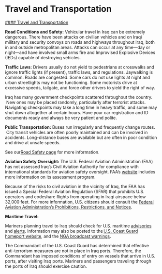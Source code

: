 # Travel and Transportation

[#### Travel and Transportation](javascript:void(0); "Travel and Transportation")

**Road Conditions and Safety:** Vehicular travel in Iraq can be extremely dangerous. There have been attacks on civilian vehicles and on Iraqi military and security convoys on roads and highways throughout Iraq, both in and outside metropolitan areas. Attacks can occur at any time—day or night—and have involved small arms fire and Improvised Explosive Devices (IEDs) capable of destroying vehicles.

**Traffic Laws:** Drivers usually do not yield to pedestrians at crosswalks and ignore traffic lights (if present), traffic laws, and regulations. Jaywalking is common. Roads are congested. Some cars do not use lights at night and urban streetlights may not be functioning. Some motorists drive at excessive speeds, tailgate, and force other drivers to yield the right of way.

Iraq has many government checkpoints scattered throughout the country.  New ones may be placed randomly, particularly after terrorist attacks. Navigating checkpoints may take a long time in heavy traffic, and some may shut down altogether at certain hours. Have your car registration and ID documents ready and always be very patient and polite.

**Public Transportation:** Buses run irregularly and frequently change routes.  City transit vehicles are often poorly maintained and can be involved in accidents. Long-distance buses are available but are often in poor condition and drive at unsafe speeds.

See our[Road Safety page](https://travel.state.gov/content/travel/en/international-travel/before-you-go/driving-and-road-safety.html) for more information.

**Aviation Safety Oversight:** The U.S. Federal Aviation Administration (FAA) has not assessed Iraq’s Civil Aviation Authority for compliance with international standards for aviation safety oversight. FAA’s [website](https://www.faa.gov/about/initiatives/iasa) includes more information on its assessment program.

Because of the risks to civil aviation in the vicinity of Iraq, the FAA has issued a Special Federal Aviation Regulation (SFAR) that prohibits U.S. operators and codeshare flights from operating in Iraqi airspace below 32,000 feet. For more information, U.S. citizens should consult the [Federal Aviation Administration’s Prohibitions, Restrictions, and Notices](https://www.faa.gov/air_traffic/publications/us_restrictions/).

**Maritime Travel:**

Mariners planning travel to Iraq should check for U.S. maritime [advisories](https://www.maritime.dot.gov/msci-advisories) and [alerts](https://www.maritime.dot.gov/msci-alerts). Information may also be posted to the [U.S. Coast Guard homeport website](https://homeport.uscg.mil/), and the [NGA broadcast warnings](https://msi.nga.mil/NavWarnings).

The Commandant of the U.S. Coast Guard has determined that effective anti-terrorism measures are not in place in Iraq ports. Therefore, the Commandant has imposed conditions of entry on vessels that arrive in U.S. ports, after visiting Iraq ports. Mariners and passengers traveling through the ports of Iraq should exercise caution.